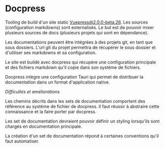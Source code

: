# Docpress

Tooling de build d'un site static Vuepress@2.0.0-beta.26. Les sources (configuration markdowns) sont externalisés. Le but est de pouvoir mixer plusieurs sources de docs (plusieurs projets qui sont en dépendance). 

Les documentations peuvent être intégrées à des projets git, en tant que sous dossiers. L'url git du projet permettra de récupérer le sous dossier et d'utiliser ses markdowns et sa configuration.

Le site est buildé avec docpress qui récupère une configuration principale et des fichiers markdown qu'il copie dans son système de fichiers.

Docpress intègre une configuration Tauri qui permet de distribuer la documentation dans un format d'application native.


*Difficultés et améliorations*

Les chemins décrits dans les sets de documentation comportent des référence au système de fichier de docpress. Il faut réussir à abstraire cette connaissance et la faire porter par docpress.

Les set de documentation devraient pouvoir définir un styling lorsqu'ils sont chargés en documentation principale.

La création d'un set de documentation répond à certaines conventions qu'il faut automatiser.